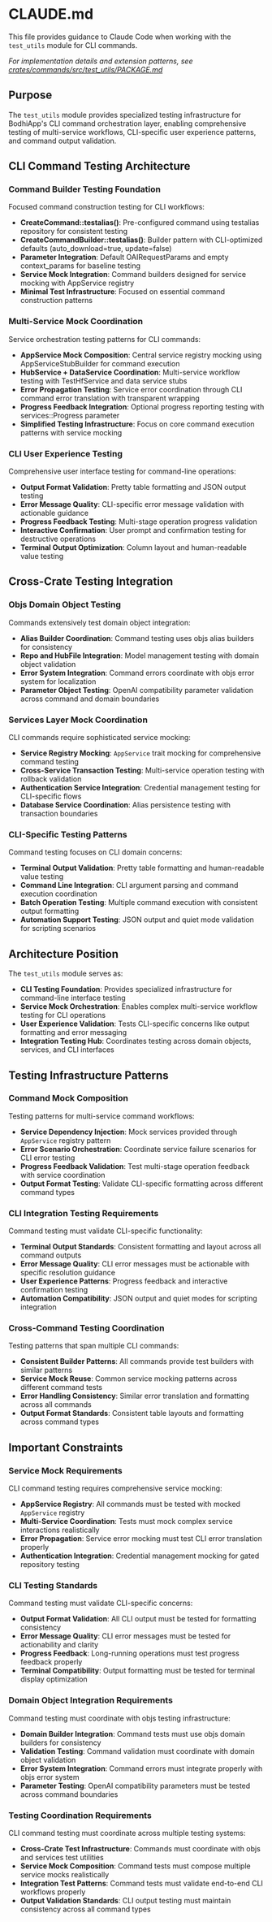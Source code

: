 # CLAUDE.md

This file provides guidance to Claude Code when working with the `test_utils` module for CLI commands.

*For implementation details and extension patterns, see [crates/commands/src/test_utils/PACKAGE.md](crates/commands/src/test_utils/PACKAGE.md)*

## Purpose

The `test_utils` module provides specialized testing infrastructure for BodhiApp's CLI command orchestration layer, enabling comprehensive testing of multi-service workflows, CLI-specific user experience patterns, and command output validation.

## CLI Command Testing Architecture

### Command Builder Testing Foundation
Focused command construction testing for CLI workflows:
- **CreateCommand::testalias()**: Pre-configured command using testalias repository for consistent testing
- **CreateCommandBuilder::testalias()**: Builder pattern with CLI-optimized defaults (auto_download=true, update=false)
- **Parameter Integration**: Default OAIRequestParams and empty context_params for baseline testing
- **Service Mock Integration**: Command builders designed for service mocking with AppService registry
- **Minimal Test Infrastructure**: Focused on essential command construction patterns

### Multi-Service Mock Coordination
Service orchestration testing patterns for CLI commands:
- **AppService Mock Composition**: Central service registry mocking using AppServiceStubBuilder for command execution
- **HubService + DataService Coordination**: Multi-service workflow testing with TestHfService and data service stubs
- **Error Propagation Testing**: Service error coordination through CLI command error translation with transparent wrapping
- **Progress Feedback Integration**: Optional progress reporting testing with services::Progress parameter
- **Simplified Testing Infrastructure**: Focus on core command execution patterns with service mocking

### CLI User Experience Testing
Comprehensive user interface testing for command-line operations:
- **Output Format Validation**: Pretty table formatting and JSON output testing
- **Error Message Quality**: CLI-specific error message validation with actionable guidance
- **Progress Feedback Testing**: Multi-stage operation progress validation
- **Interactive Confirmation**: User prompt and confirmation testing for destructive operations
- **Terminal Output Optimization**: Column layout and human-readable value testing

## Cross-Crate Testing Integration

### Objs Domain Object Testing
Commands extensively test domain object integration:
- **Alias Builder Coordination**: Command testing uses objs alias builders for consistency
- **Repo and HubFile Integration**: Model management testing with domain object validation
- **Error System Integration**: Command errors coordinate with objs error system for localization
- **Parameter Object Testing**: OpenAI compatibility parameter validation across command and domain boundaries

### Services Layer Mock Coordination  
CLI commands require sophisticated service mocking:
- **Service Registry Mocking**: `AppService` trait mocking for comprehensive command testing
- **Cross-Service Transaction Testing**: Multi-service operation testing with rollback validation
- **Authentication Service Integration**: Credential management testing for CLI-specific flows
- **Database Service Coordination**: Alias persistence testing with transaction boundaries

### CLI-Specific Testing Patterns
Command testing focuses on CLI domain concerns:
- **Terminal Output Validation**: Pretty table formatting and human-readable value testing
- **Command Line Integration**: CLI argument parsing and command execution coordination
- **Batch Operation Testing**: Multiple command execution with consistent output formatting
- **Automation Support Testing**: JSON output and quiet mode validation for scripting scenarios

## Architecture Position

The `test_utils` module serves as:
- **CLI Testing Foundation**: Provides specialized infrastructure for command-line interface testing
- **Service Mock Orchestration**: Enables complex multi-service workflow testing for CLI operations
- **User Experience Validation**: Tests CLI-specific concerns like output formatting and error messaging
- **Integration Testing Hub**: Coordinates testing across domain objects, services, and CLI interfaces

## Testing Infrastructure Patterns

### Command Mock Composition
Testing patterns for multi-service command workflows:
- **Service Dependency Injection**: Mock services provided through `AppService` registry pattern
- **Error Scenario Orchestration**: Coordinate service failure scenarios for CLI error testing
- **Progress Feedback Validation**: Test multi-stage operation feedback with service coordination
- **Output Format Testing**: Validate CLI-specific formatting across different command types

### CLI Integration Testing Requirements
Command testing must validate CLI-specific functionality:
- **Terminal Output Standards**: Consistent formatting and layout across all command outputs  
- **Error Message Quality**: CLI error messages must be actionable with specific resolution guidance
- **User Experience Patterns**: Progress feedback and interactive confirmation testing
- **Automation Compatibility**: JSON output and quiet modes for scripting integration

### Cross-Command Testing Coordination
Testing patterns that span multiple CLI commands:
- **Consistent Builder Patterns**: All commands provide test builders with similar patterns
- **Service Mock Reuse**: Common service mocking patterns across different command tests
- **Error Handling Consistency**: Similar error translation and formatting across all commands
- **Output Format Standards**: Consistent table layouts and formatting across command types

## Important Constraints

### Service Mock Requirements
CLI command testing requires comprehensive service mocking:
- **AppService Registry**: All commands must be tested with mocked `AppService` registry
- **Multi-Service Coordination**: Tests must mock complex service interactions realistically
- **Error Propagation**: Service error mocking must test CLI error translation properly
- **Authentication Integration**: Credential management mocking for gated repository testing

### CLI Testing Standards
Command testing must validate CLI-specific concerns:
- **Output Format Validation**: All CLI output must be tested for formatting consistency
- **Error Message Quality**: CLI error messages must be tested for actionability and clarity
- **Progress Feedback**: Long-running operations must test progress feedback properly
- **Terminal Compatibility**: Output formatting must be tested for terminal display optimization

### Domain Object Integration Requirements
Command testing must coordinate with objs testing infrastructure:
- **Domain Builder Integration**: Command tests must use objs domain builders for consistency
- **Validation Testing**: Command validation must coordinate with domain object validation
- **Error System Integration**: Command errors must integrate properly with objs error system
- **Parameter Testing**: OpenAI compatibility parameters must be tested across command boundaries

### Testing Coordination Requirements
CLI command testing must coordinate across multiple testing systems:
- **Cross-Crate Test Infrastructure**: Commands must coordinate with objs and services test utilities
- **Service Mock Composition**: Command tests must compose multiple service mocks realistically
- **Integration Test Patterns**: Command tests must validate end-to-end CLI workflows properly
- **Output Validation Standards**: CLI output testing must maintain consistency across all command types